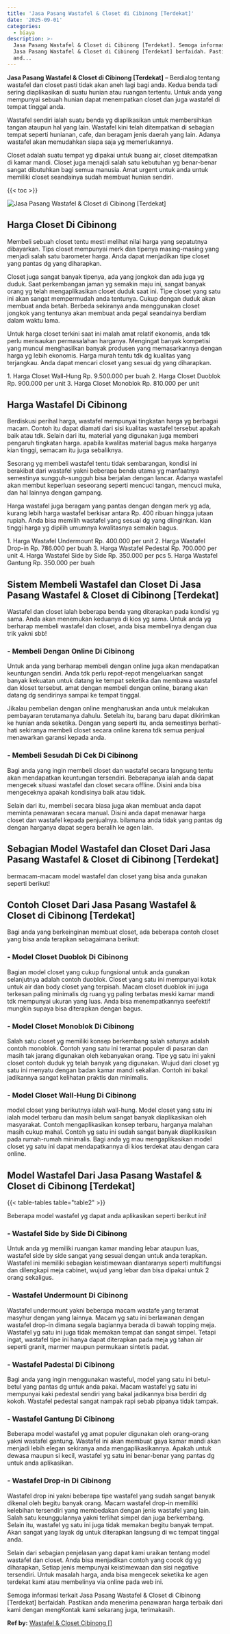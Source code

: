 ```yaml
---
title: 'Jasa Pasang Wastafel & Closet di Cibinong [Terdekat]'
date: '2025-09-01'
categories:
  - biaya
description: >-
  Jasa Pasang Wastafel & Closet di Cibinong [Terdekat]. Semoga informasi terkait
  Jasa Pasang Wastafel & Closet di Cibinong [Terdekat] berfaidah. Pastikan
  and...
---
```


**Jasa Pasang Wastafel & Closet di Cibinong \[Terdekat\]** – Berdialog tentang wastafel dan closet pasti tidak akan aneh lagi bagi anda. Kedua benda tadi sering diaplikasikan di suatu hunian atau ruangan tertentu. Untuk anda yang mempunyai sebuah hunian dapat menempatkan closet dan juga wastafel di tempat tinggal anda.

Wastafel sendiri ialah suatu benda yg diaplikasikan untuk membersihkan tangan ataupun hal yang lain. Wastafel kini telah ditempatkan di sebagian tempat seperti hunianan, cafe, dan beragam jenis daerah yang lain. Adanya wastafel akan memudahkan siapa saja yg memerlukannya.

Closet adalah suatu tempat yg dipakai untuk buang air, closet ditempatkan di kamar mandi. Closet juga menajdi salah satu kebutuhan yg benar-benar sangat dibutuhkan bagi semua manusia. Amat urgent untuk anda untuk memiliki closet seandainya sudah membuat hunian sendiri.

{{< toc >}}

![Jasa Pasang Wastafel & Closet di Cibinong [Terdekat]](/images/wastafel-closet-murah53.png)

## Harga Closet Di Cibinong

Membeli sebuah closet tentu mesti melihat nilai harga yang sepatutnya dibayarkan. Tips closet mempunyai merk dan tipenya masing-masing yang menjadi salah satu barometer harga. Anda dapat menjadikan tipe closet yang pantas dg yang diharapkan.

Closet juga sangat banyak tipenya, ada yang jongkok dan ada juga yg duduk. Saat perkembangan jaman yg semakin maju ini, sangat banyak orang yg telah mengaplikasikan closet duduk saat ini. Tipe closet yang satu ini akan sangat mempermudah anda tentunya. Cukup dengan duduk akan membuat anda betah. Berbeda sekiranya anda menggunakan closet jongkok yang tentunya akan membuat anda pegal seandainya berdiam dalam waktu lama.

Untuk harga closet terkini saat ini malah amat relatif ekonomis, anda tdk perlu merisaukan permasalahan harganya. Mengingat banyak kompetisi yang muncul menghasilkan banyak produsen yang memasarkannya dengan harga yg lebih ekonomis. Harga murah tentu tdk dg kualitas yang terjangkau. Anda dapat mencari closet yang sesuai dg yang diharapkan.

1\. Harga Closet Wall-Hung Rp. 9.500.000 per buah 2. Harga Closet Duoblok Rp. 900.000 per unit 3. Harga Closet Monoblok Rp. 810.000 per unit

## Harga Wastafel Di Cibinong

Berdiskusi perihal harga, wastafel mempunyai tingkatan harga yg berbagai macam. Contoh itu dapat diamati dari sisi kualitas wastafel tersebut apakah baik atau tdk. Selain dari itu, material yang digunakan juga memberi pengaruh tingkatan harga. apabila kwalitas material bagus maka harganya kian tinggi, semacam itu juga sebaliknya.

Sesorang yg membeli wastafel tentu tidak sembarangan, kondisi ini berakibat dari wastafel yakni beberapa benda utama yg manfaatnya semestinya sungguh-sungguh bisa berjalan dengan lancar. Adanya wastafel akan membut keperluan seseorang seperti mencuci tangan, mencuci muka, dan hal lainnya dengan gampang.

Harga wastafel juga beragam yang pantas dengan dengan merk yg ada, kurang lebih harga wastafel berkisar antara Rp. 400 ribuan hingga jutaan rupiah. Anda bisa memilih wastafel yang sesuai dg yang diinginkan. kian tinggi harga yg dipilih umumnya kwalitasnya semakin bagus.

1\. Harga Wastafel Undermount Rp. 400.000 per unit 2. Harga Wastafel Drop-in Rp. 786.000 per buah 3. Harga Wastafel Pedestal Rp. 700.000 per unit 4. Harga Wastafel Side by Side Rp. 350.000 per pcs 5. Harga Wastafel Gantung Rp. 350.000 per buah

## Sistem Membeli Wastafel dan Closet Di Jasa Pasang Wastafel & Closet di Cibinong \[Terdekat\]

Wastafel dan closet ialah beberapa benda yang diterapkan pada kondisi yg sama. Anda akan menemukan keduanya di kios yg sama. Untuk anda yg berharap membeli wastafel dan closet, anda bisa membelinya dengan dua trik yakni sbb!

### \- Membeli Dengan Online Di Cibinong

Untuk anda yang berharap membeli dengan online juga akan mendapatkan keuntungan sendiri. Anda tdk perlu repot-repot mengeluarkan sangat banyak kekuatan untuk datang ke tempat seketika dan membawa wastafel dan kloset tersebut. amat dengan membeli dengan online, barang akan datang dg sendirinya sampai ke tempat tinggal.

Jikalau pembelian dengan online mengharuskan anda untuk melakukan pembayaran terutamanya dahulu. Setelah itu, barang baru dapat dikirimkan ke hunian anda seketika. Dengan yang seperti itu, anda semestinya berhati-hati sekiranya membeli closet secara online karena tdk semua penjual menawarkan garansi kepada anda.

### \- Membeli Sesudah Di Cek Di Cibinong

Bagi anda yang ingin membeli closet dan wastafel secara langsung tentu akan mendapatkan keuntungan tersendiri. Beberapanya ialah anda dapat mengecek situasi wastafel dan closet secara offline. Disini anda bisa mengeceknya apakah kondisinya baik atau tidak.

Selain dari itu, membeli secara biasa juga akan membuat anda dapat meminta penawaran secara manual. Disini anda dapat menawar harga closet dan wastafel kepada penjualnya. bilamana anda tidak yang pantas dg dengan harganya dapat segera beralih ke agen lain.

## Sebagian Model Wastafel dan Closet Dari Jasa Pasang Wastafel & Closet di Cibinong \[Terdekat\]

bermacam-macam model wastafel dan closet yang bisa anda gunakan seperti berikut!

## Contoh Closet Dari Jasa Pasang Wastafel & Closet di Cibinong \[Terdekat\]

Bagi anda yang berkeinginan membuat closet, ada beberapa contoh closet yang bisa anda terapkan sebagaimana berikut:

### \- Model Closet Duoblok Di Cibinong

Bagian model closet yang cukup fungsional untuk anda gunakan selanjutnya adalah contoh duoblok. Closet yang satu ini mempunyai kotak untuk air dan body closet yang terpisah. Macam closet duoblok ini juga terkesan paling minimalis dg ruang yg paling terbatas meski kamar mandi tdk mempunyai ukuran yang luas. Anda bisa menempatkannya seefektif mungkin supaya bisa diterapkan dengan bagus.

### \- Model Closet Monoblok Di Cibinong

Salah satu closet yg memiliki konsep berkembang salah satunya adalah contoh monoblok. Contoh yang satu ini teramat populer di pasaran dan masih tak jarang digunakan oleh kebanyakan orang. Tipe yg satu ini yakni closet contoh duduk yg telah banyak yang digunakan. Wujud dari closet yg satu ini menyatu dengan badan kamar mandi sekalian. Contoh ini bakal jadikannya sangat kelihatan praktis dan minimalis.

### \- Model Closet Wall-Hung Di Cibinong

model closet yang berikutnya ialah wall-hung. Model closet yang satu ini ialah model terbaru dan masih belum sangat banyak diaplikasikan oleh masyarakat. Contoh mengaplikasikan konsep terbaru, harganya malahan masih cukup mahal. Contoh yg satu ini sudah sangat banyak diaplikasikan pada rumah-rumah minimalis. Bagi anda yg mau mengaplikasikan model closet yg satu ini dapat mendapatkannya di kios terdekat atau dengan cara online.

## Model Wastafel Dari Jasa Pasang Wastafel & Closet di Cibinong \[Terdekat\]

{{< table-tables table="table2" >}}

Beberapa model wastafel yg dapat anda aplikasikan seperti berikut ini!

### \- Wastafel Side by Side Di Cibinong

Untuk anda yg memiliki ruangan kamar manding lebar ataupun luas, wastafel side by side sangat yang sesuai dengan untuk anda terapkan. Wastafel ini memiliki sebagian keistimewaan diantaranya seperti multifungsi dan dilengkapi meja cabinet, wujud yang lebar dan bisa dipakai untuk 2 orang sekaligus.

### \- Wastafel Undermount Di Cibinong

Wastafel undermount yakni beberapa macam wastafe yang teramat masyhur dengan yang lainnya. Macam yg satu ini berlawanan dengan wastafel drop-in dimana segala bagiannya berada di bawah topping meja. Wastafel yg satu ini juga tidak memakan tempat dan sangat simpel. Tetapi ingat, wastafel tipe ini hanya dapat diterapkan pada meja yg tahan air seperti granit, marmer maupun permukaan sintetis padat.

### \- Wastafel Padestal Di Cibinong

Bagi anda yang ingin menggunakan wasteful, model yang satu ini betul-betul yang pantas dg untuk anda pakai. Macam wastafel yg satu ini mempunyai kaki pedestal sendiri yang bakal jadikannya bisa berdiri dg kokoh. Wastafel pedestal sangat nampak rapi sebab pipanya tidak tampak.

### \- Wastafel Gantung Di Cibinong

Beberapa model wastafel yg amat populer digunakan oleh orang-orang yakni wastafel gantung. Wastafel ini akan membuat gaya kamar mandi akan menjadi lebih elegan sekiranya anda mengaplikasikannya. Apakah untuk dewasa maupun si kecil, wastafel yg satu ini benar-benar yang pantas dg untuk anda aplikasikan.

### \- Wastafel Drop-in Di Cibinong

Wastafel drop ini yakni beberapa tipe wastafel yang sudah sangat banyak dikenal oleh begitu banyak orang. Macam wastafel drop-in memiliki kelebihan tersendiri yang membedakan dengan jenis wastafel yang lain. Salah satu keunggulannya yakni terlihat simpel dan juga berkembang. Selain itu, wastafel yg satu ini juga tidak memakan begitu banyak tempat. Akan sangat yang layak dg untuk diterapkan langsung di wc tempat tinggal anda.

Selain dari sebagian penjelasan yang dapat kami uraikan tentang model wastafel dan closet. Anda bisa menjadikan contoh yang cocok dg yg diharapkan, Setiap jenis mempunyai keistimewaan dan sisi negative tersendiri. Untuk masalah harga, anda bisa mengecek seketika ke agen terdekat kami atau membelinya via online pada web ini.

Semoga informasi terkait Jasa Pasang Wastafel & Closet di Cibinong \[Terdekat\] berfaidah. Pastikan anda menerima penawaran harga terbaik dari kami dengan mengKontak kami sekarang juga, terimakasih.

**Ref by:** [Wastafel & Closet Cibinong []](https://id.wikipedia.org/wiki/Wastafel)
